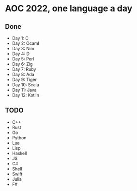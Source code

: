 # AOC 2022, one language a day

## Done

- Day 1: C
- Day 2: Ocaml
- Day 3: Nim
- Day 4: D
- Day 5: Perl
- Day 6: Zig
- Day 7: Ruby
- Day 8: Ada
- Day 9: Tiger
- Day 10: Scala
- Day 11: Java
- Day 12: Kotlin

## TODO

- C++
- Rust
- Go
- Python
- Lua
- Lisp
- Haskell
- JS
- C#
- Shell
- Swift
- Julia
- F#
